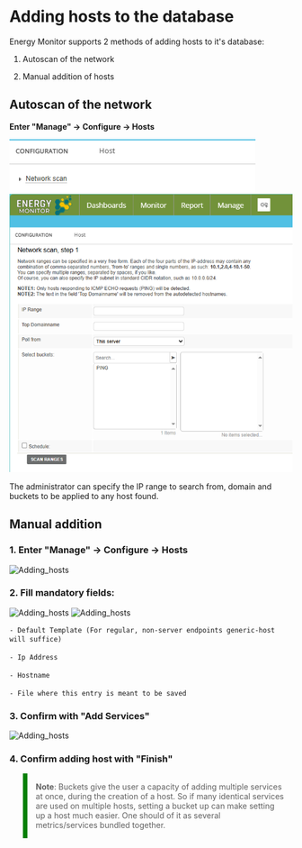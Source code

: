 # Adding hosts to the database

Energy Monitor supports 2 methods of adding hosts to it's database:

1. Autoscan of the network

2. Manual addition of hosts

## Autoscan of the network

**Enter "Manage" -> Configure -> Hosts**

![Adding_hosts](/media/03-00-03_Adding_hosts.png)
![Adding_hosts](/media/03-00-04_Adding_hosts.png)

The administrator can specify the IP range to search from, domain and buckets to be applied to any host found.

## Manual addition

### 1. **Enter "Manage" -> Configure -> Hosts**

![Adding_hosts](/media/03-00-02_Adding_hosts.png)

### 2. **Fill mandatory fields:**

![Adding_hosts](/media/03-00-02_Adding_hosts_2.png)
![Adding_hosts](/media/03-00-02_Adding_hosts_3.png)

    - Default Template (For regular, non-server endpoints generic-host will suffice)

    - Ip Address

    - Hostname

    - File where this entry is meant to be saved

### 3. **Confirm with "Add Services"**

![Adding_hosts](/media/03-00-02_Adding_hosts_4.png)

### 4. **Confirm adding host with "Finish"**

<blockquote style="border-left: 8px solid green; padding: 15px;"> <b>Note</b>: Buckets give the user a capacity of adding multiple services at once, during the creation of a host. So if many identical services are used on multiple hosts, setting a bucket up can make setting up a host much easier. One should of it as several metrics/services bundled together.
</blockquote>

